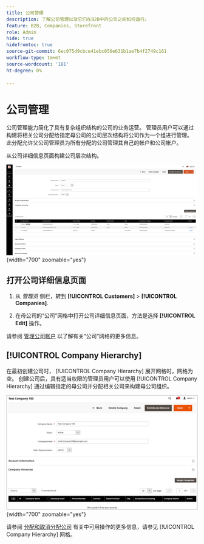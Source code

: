 ```yaml
---
title: 公司管理
description: 了解公司管理以及它们在B2B中的公司之间如何运行。
feature: B2B, Companies, Storefront
role: Admin
hide: true
hidefromtoc: true
source-git-commit: 6ec075d9cbce41ebc056e631b1ae7b4f2749c161
workflow-type: tm+mt
source-wordcount: '181'
ht-degree: 0%

---
```



# 公司管理

公司管理能力简化了具有复杂组织结构的公司的业务运营。 管理员用户可以通过构建将相关公司分配给指定母公司的公司层次结构将公司作为一个组进行管理。 此分配允许父公司管理员为所有分配的公司管理其自己的帐户和公司帐户。

从公司详细信息页面构建公司层次结构。

![公司网格](./assets/company-detail-view.png){width="700" zoomable="yes"}

## 打开公司详细信息页面

1. 从 _管理员_ 侧栏，转到 **[!UICONTROL Customers]** > **[!UICONTROL Companies]**.

1. 在母公司的“公司”网格中打开公司详细信息页面，方法是选择 **[!UICONTROL Edit]** 操作。

请参阅 [管理公司帐户](account-company-manage.md) 以了解有关“公司”网格的更多信息。

## [!UICONTROL Company Hierarchy]

在最初创建公司时， [!UICONTROL Company Hierarchy] 展开网格时，网格为空。 创建公司后，具有适当权限的管理员用户可以使用 [!UICONTROL Company Hierarchy] 通过编辑指定的母公司并分配相关公司来构建母公司组织。

![公司层次结构网格](./assets/company-hierarchy-grid.png){width="700" zoomable="yes"}

请参阅 [分配和取消分配公司](assign-companies.md) 有关中可用操作的更多信息，请参见 [!UICONTROL Company Hierarchy] 网格。
